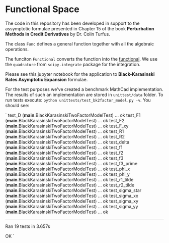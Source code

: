 # Functional Space
The code in this repository has been developed in support to the assymptotic formulae presented in Chapter 15 of the book **Perturbation Methods in Credit Derivatives** by Dr. Colin Turfus.

The class `Func` defines a general function together with all the algebraic operations.


The funciton `Functional` converts the function into the [functional](https://en.wikipedia.org/wiki/Functional_(mathematics)). We use the `quadrature` from `scipy.integrate` package for the integration.

Please see this jupyter notebook for the application to **Black-Karasinski  Rates Asymptotic Expansion** formulae.

For the test purposes we've created a benchmark MathCad implementation. The results of such an implementation are stored in `unittest/data` folder. To run tests execute:
`python unittests/test_bk2factor_model.py -v`. You should see:

`
test_D (__main__.BlackKarasinskiTwoFactorModelTest) ... ok
test_F1 (__main__.BlackKarasinskiTwoFactorModelTest) ... ok
test_F2 (__main__.BlackKarasinskiTwoFactorModelTest) ... ok
test_F_xy (__main__.BlackKarasinskiTwoFactorModelTest) ... ok
test_R1 (__main__.BlackKarasinskiTwoFactorModelTest) ... ok
test_R2 (__main__.BlackKarasinskiTwoFactorModelTest) ... ok
test_delta (__main__.BlackKarasinskiTwoFactorModelTest) ... ok
test_f1 (__main__.BlackKarasinskiTwoFactorModelTest) ... ok
test_f2 (__main__.BlackKarasinskiTwoFactorModelTest) ... ok
test_f3 (__main__.BlackKarasinskiTwoFactorModelTest) ... ok
test_f3_prime (__main__.BlackKarasinskiTwoFactorModelTest) ... ok
test_phi_x (__main__.BlackKarasinskiTwoFactorModelTest) ... ok
test_phi_y (__main__.BlackKarasinskiTwoFactorModelTest) ... ok
test_r1_tilde (__main__.BlackKarasinskiTwoFactorModelTest) ... ok
test_r2_tilde (__main__.BlackKarasinskiTwoFactorModelTest) ... ok
test_sigma_star (__main__.BlackKarasinskiTwoFactorModelTest) ... ok
test_sigma_xx (__main__.BlackKarasinskiTwoFactorModelTest) ... ok
test_sigma_xy (__main__.BlackKarasinskiTwoFactorModelTest) ... ok
test_sigma_yy (__main__.BlackKarasinskiTwoFactorModelTest) ... ok

----------------------------------------------------------------------
Ran 19 tests in 3.657s

OK
`



